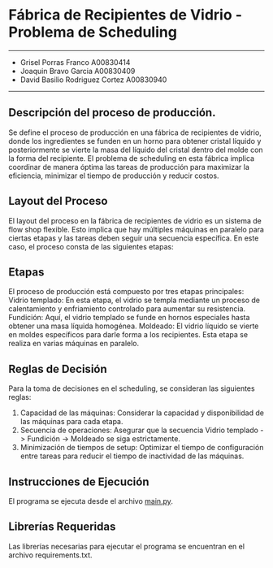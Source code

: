 # Fábrica de Recipientes de Vidrio - Problema de Scheduling
---
  - Grisel Porras Franco A00830414
  - Joaquin Bravo Garcia A00830409
  - David Basilio Rodriguez Cortez A00830940
---

## Descripción del proceso de producción.	

Se define el proceso de producción en una fábrica de recipientes de vidrio, donde los ingredientes se funden en un horno para obtener cristal líquido y posteriormente se vierte la masa del líquido del cristal dentro del molde con la forma del recipiente. El problema de scheduling en esta fábrica implica coordinar de manera óptima las tareas de producción para maximizar la eficiencia, minimizar el tiempo de producción y reducir costos.
	
## Layout del Proceso

El layout del proceso en la fábrica de recipientes de vidrio es un sistema de flow shop flexible. Esto implica que hay múltiples máquinas en paralelo para ciertas etapas y las tareas deben seguir una secuencia específica. En este caso, el proceso consta de las siguientes etapas:

## Etapas

El proceso de producción está compuesto por tres etapas principales:
Vidrio templado: En esta etapa, el vidrio se templa mediante un proceso de calentamiento y enfriamiento controlado para aumentar su resistencia.
Fundición: Aquí, el vidrio templado se funde en hornos especiales hasta obtener una masa líquida homogénea.
Moldeado: El vidrio líquido se vierte en moldes específicos para darle forma a los recipientes. Esta etapa se realiza en varias máquinas en paralelo.

## Reglas de Decisión

Para la toma de decisiones en el scheduling, se consideran las siguientes reglas:

1. Capacidad de las máquinas: Considerar la capacidad y disponibilidad de las máquinas para cada etapa.
2. Secuencia de operaciones: Asegurar que la secuencia Vidrio templado -> Fundición -> Moldeado se siga estrictamente.
3. Minimización de tiempos de setup: Optimizar el tiempo de configuración entre tareas para reducir el tiempo de inactividad de las máquinas.

## Instrucciones de Ejecución
El programa se ejecuta desde el archivo [main.py](src/main.py).

## Librerías Requeridas
Las librerías necesarias para ejecutar el programa se encuentran en el archivo requirements.txt.
